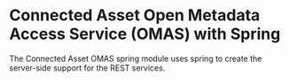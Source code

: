 <!-- SPDX-License-Identifier: Apache-2.0 -->

# Connected Asset Open Metadata Access Service (OMAS) with Spring

The Connected Asset OMAS spring module uses spring to create the server-side support for the REST services.